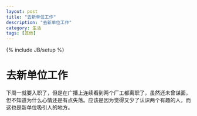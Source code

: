 ```yaml
---
layout: post
title: "去新单位工作"
description: "去新单位工作"
category: 生活 
tags: [其他]
---
```

{% include JB/setup %}

去新单位工作
=========

下周一就要入职了，但是在广播上连续看到两个厂工都离职了，虽然还未曾谋面，但不知道为什么心情还是有点失落。应该是因为觉得又少了认识两个有趣的人，而这也是新单位吸引人的地方。


